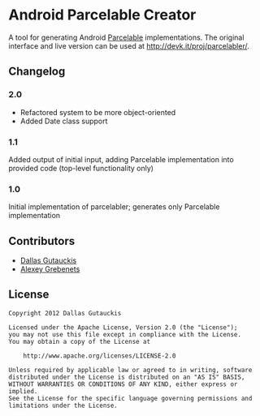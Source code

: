 # Android Parcelable Creator

A tool for generating Android [Parcelable](http://developer.android.com/reference/android/os/Parcelable.html) implementations. The original interface and live version can be used at http://devk.it/proj/parcelabler/.

## Changelog

### 2.0
 - Refactored system to be more object-oriented
 - Added Date class support


### 1.1
Added output of initial input, adding Parcelable implementation into provided code (top-level functionality only)

### 1.0
Initial implementation of parcelabler; generates only Parcelable implementation

## Contributors
 - [Dallas Gutauckis](http://github.com/dallasgutauckis)
 - [Alexey Grebenets](https://github.com/Alexey-)

## License

    Copyright 2012 Dallas Gutauckis
 
    Licensed under the Apache License, Version 2.0 (the "License");
    you may not use this file except in compliance with the License.
    You may obtain a copy of the License at

        http://www.apache.org/licenses/LICENSE-2.0

    Unless required by applicable law or agreed to in writing, software
    distributed under the License is distributed on an "AS IS" BASIS,
    WITHOUT WARRANTIES OR CONDITIONS OF ANY KIND, either express or implied.
    See the License for the specific language governing permissions and
    limitations under the License.
